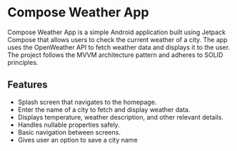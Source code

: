 # Compose Weather App

Compose Weather App is a simple Android application built using Jetpack Compose that allows users to check the current weather of a city. The app uses the OpenWeather API to fetch weather data and displays it to the user. The project follows the MVVM architecture pattern and adheres to SOLID principles.

## Features

- Splash screen that navigates to the homepage.
- Enter the name of a city to fetch and display weather data.
- Displays temperature, weather description, and other relevant details.
- Handles nullable properties safely.
- Basic navigation between screens.
- Gives user an option to save a city name
